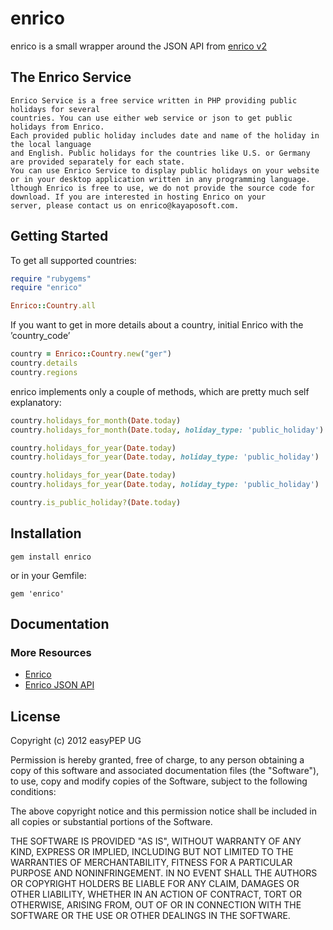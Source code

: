 enrico
===========

enrico is a small wrapper around the JSON API from [enrico v2](http://kayaposoft.com/enrico/json/)

The Enrico Service
------------------

```
Enrico Service is a free service written in PHP providing public holidays for several
countries. You can use either web service or json to get public holidays from Enrico.
Each provided public holiday includes date and name of the holiday in the local language
and English. Public holidays for the countries like U.S. or Germany are provided separately for each state.
You can use Enrico Service to display public holidays on your website or in your desktop application written in any programming language.
lthough Enrico is free to use, we do not provide the source code for download. If you are interested in hosting Enrico on your
server, please contact us on enrico@kayaposoft.com.
```

Getting Started
---------------

To get all supported countries:

```ruby
require "rubygems"
require "enrico"

Enrico::Country.all
```

If you want to get in more details about a country, initial Enrico with the ’country_code’

```ruby
country = Enrico::Country.new("ger")
country.details
country.regions
```

enrico implements only a couple of methods, which are pretty much self explanatory:

```ruby
country.holidays_for_month(Date.today)
country.holidays_for_month(Date.today, holiday_type: 'public_holiday')
```

```ruby
country.holidays_for_year(Date.today)
country.holidays_for_year(Date.today, holiday_type: 'public_holiday')
```

```ruby
country.holidays_for_year(Date.today)
country.holidays_for_year(Date.today, holiday_type: 'public_holiday')
```

```ruby
country.is_public_holiday?(Date.today)
```

Installation
------------

    gem install enrico

or in your Gemfile:

    gem 'enrico'


Documentation
-------------

### More Resources

+ [Enrico](http://kayaposoft.com/enrico/)
+ [Enrico JSON API](http://kayaposoft.com/enrico/json/)


License
-------

Copyright (c) 2012 easyPEP UG

Permission is hereby granted, free of charge, to any person obtaining
a copy of this software and associated documentation files (the
"Software"), to use, copy and modify copies of the Software, subject
to the following conditions:

The above copyright notice and this permission notice shall be
included in all copies or substantial portions of the Software.

THE SOFTWARE IS PROVIDED "AS IS", WITHOUT WARRANTY OF ANY KIND,
EXPRESS OR IMPLIED, INCLUDING BUT NOT LIMITED TO THE WARRANTIES OF
MERCHANTABILITY, FITNESS FOR A PARTICULAR PURPOSE AND
NONINFRINGEMENT. IN NO EVENT SHALL THE AUTHORS OR COPYRIGHT HOLDERS BE
LIABLE FOR ANY CLAIM, DAMAGES OR OTHER LIABILITY, WHETHER IN AN ACTION
OF CONTRACT, TORT OR OTHERWISE, ARISING FROM, OUT OF OR IN CONNECTION
WITH THE SOFTWARE OR THE USE OR OTHER DEALINGS IN THE SOFTWARE.

